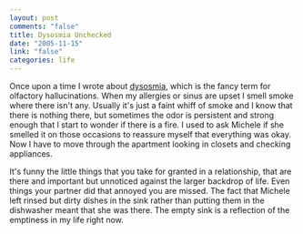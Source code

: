 ```yaml
--- 
layout: post
comments: "false"
title: Dysosmia Unchecked
date: "2005-11-15"
link: "false"
categories: life
---
```

Once upon a time I wrote about <a href="http://www.zanshin.net/blogs/000605.html" title="olfactory hallucinations">dysosmia</a>, which is the fancy term for olfactory hallucinations. When my allergies or sinus are upset I smell smoke where there isn't any. Usually it's just a faint whiff of smoke and I know that there is nothing there, but sometimes the odor is persistent and strong enough that I start to wonder if there is a fire. I used to ask Michele if she smelled it on those occasions to reassure myself that everything was okay. Now I have to move through the apartment looking in closets and checking appliances.

It's funny the little things that you take for granted in a relationship, that are there and important but unnoticed against the larger backdrop of life. Even things your partner did that annoyed you are missed. The fact that Michele left rinsed but dirty dishes in the sink rather than putting them in the dishwasher meant that she was there. The empty sink is a reflection of the emptiness in my life right now.
